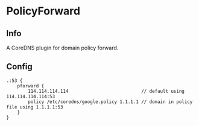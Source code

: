 # PolicyForward

## Info

A CoreDNS plugin for domain policy forward.

## Config

```
.:53 {
    pforward {
        114.114.114.114                           // default using 114.114.114.114:53
        policy /etc/coredns/google.policy 1.1.1.1 // domain in policy file using 1.1.1.1:53
    }
}
```
